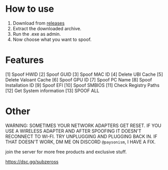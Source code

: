 # How to use

1. Download from [releases](https://github.com/P-DennyGamingYT/SubZero-Spoofer/releases/latest)
2. Extract the downloaded archive.
3. Run the .exe as admin.
4. Now choose what you want to spoof.

# Features

[1] Spoof HWID
[2] Spoof GUID
[3] Spoof MAC ID
[4] Delete UBI Cache
[5] Delete Valoant Cache
[6] Spoof GPU ID
[7] Spoof PC Name
[8] Spoof Installation ID
[9] Spoof EFI
[10] Spoof SMBIOS
[11] Check Registry Paths
[12] Get System information
[13] SPOOF ALL

# Other

WARNING: SOMETIMES YOUR NETWORK ADAPTERS GET RESET. IF YOU USE A WIRELESS ADAPTER AND AFTER SPOOFING IT DOESN'T RECONNECT TO WI-FI. TRY UNPLUGGING AND PLUGGING BACK IN. IF THAT DOESN'T WORK, DM ME ON DISCORD ```@paysonism```, I HAVE A FIX.

join the server for more free products and exclusive stuff.

https://dsc.gg/subzeross
